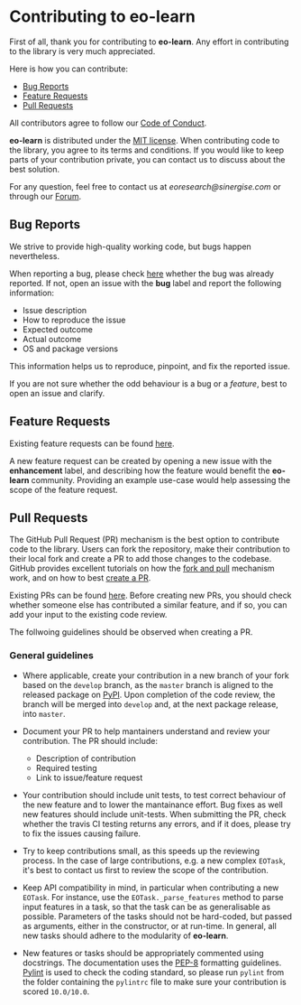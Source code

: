 # Contributing to **eo-learn**

First of all, thank you for contributing to **eo-learn**. Any effort in contributing 
to the library is very much appreciated.

Here is how you can contribute:
 
 * [Bug Reports][bug-reports]
 * [Feature Requests][feature-requests]
 * [Pull Requests][pull-requests]
 
All contributors agree to follow our [Code of Conduct](CODE_OF_CONDUCT.md).

**eo-learn** is distributed under the [MIT license](LICENSE). When contributing
code to the library, you agree to its terms and conditions. If you would like to 
keep parts of your contribution private, you can contact us to discuss about
the best solution.

For any question, feel free to contact us at _eoresearch@sinergise.com_ or through our [Forum][sh-forum].

[sh-forum]: https://forum.sentinel-hub.com/

## Bug Reports
[bug-reports]: #bug-reports

We strive to provide high-quality working code, but bugs happen nevertheless.

When reporting a bug, please check [here][open-bug-list] whether 
the bug was already reported. If not, open an issue with the **bug** label and
report the following information:

 * Issue description
 * How to reproduce the issue
 * Expected outcome
 * Actual outcome
 * OS and package versions
 
This information helps us to reproduce, pinpoint, and fix the reported issue.

If you are not sure whether the odd behaviour is a bug or a _feature_, best to open
an issue and clarify.

[open-bug-list]: https://github.com/sentinel-hub/eo-learn/issues?q=state:open+type:issue+label:"bug"

## Feature Requests
[feature-requests]: #feature-requests

Existing feature requests can be found [here][existing-feature-requests]. 

A new feature request can be created by opening a new issue with the **enhancement** label, 
and describing how the feature would benefit the **eo-learn** community. 
Providing an example use-case would help assessing the scope of the 
feature request.

[existing-feature-requests]: https://github.com/sentinel-hub/eo-learn/issues?q=state:open+type:issue+label:"enhancement"

## Pull Requests
[pull-requests]: #pull-requests

The GitHub Pull Request (PR) mechanism is the best option to contribute code 
to the library. Users can fork the repository, make their contribution to their 
local fork and create a PR to add those changes to the codebase. GitHub provides excellent 
tutorials on how the [fork and pull][fork-and-pull] mechanism work, and on
how to best [create a PR][create-pr].

Existing PRs can be found [here][existing-prs]. Before creating new PRs, you should check
whether someone else has contributed a similar feature, and if so, you can add your 
input to the existing code review.

The follwoing guidelines should be observed when creating a PR.

[fork-and-pull]: https://help.github.com/articles/creating-a-pull-request-from-a-fork
[create-pr]: https://help.github.com/articles/about-pull-requests/
[existing-prs]: https://github.com/sentinel-hub/eo-learn/pulls?q=state:open

### General guidelines

 * Where applicable, create your contribution in a new branch of your fork based on the 
   `develop` branch, as the `master` branch is aligned to the released package on [PyPI][pypi]. Upon 
   completion of the code review, the branch will be merged into `develop` and, at
   the next package release, into `master`.
   
 * Document your PR to help mantainers understand and review your contribution. The PR
   should include:
   
   * Description of contribution
   * Required testing 
   * Link to issue/feature request
   
 * Your contribution should include unit tests, to test correct behaviour of the new feature
   and to lower the mantainance effort. Bug fixes as well new features should include unit-tests.
   When submitting the PR, check whether the travis CI testing returns any errors, and if it does,
   please try to fix the issues causing failure. 
   
 * Try to keep contributions small, as this speeds up the reviewing process. In the case of large 
   contributions, e.g. a new complex `EOTask`, it's best to contact us first to review the scope 
   of the contribution.
   
 * Keep API compatibility in mind, in particular when contributing a new `EOTask`. For instance,
   use the `EOTask._parse_features` method to parse input features in a task, so that the task can be as 
   generalisable as possible. Parameters of the tasks should not be hard-coded, but passed as arguments, either in the 
   constructor, or at run-time. In general, all new tasks should adhere to the modularity of **eo-learn**. 
   
 * New features or tasks should be appropriately commented using docstrings. The documentation uses
   the [PEP-8][pep-8] formatting guidelines. [Pylint][pylint] is used to check the coding standard,
   so please run `pylint` from the folder containing the `pylintrc` file to make sure your 
   contribution is scored `10.0/10.0`.


[pypi]: https://pypi.org/
[pep-8]: https://www.python.org/dev/peps/pep-0008/
[pylint]: https://www.pylint.org/
